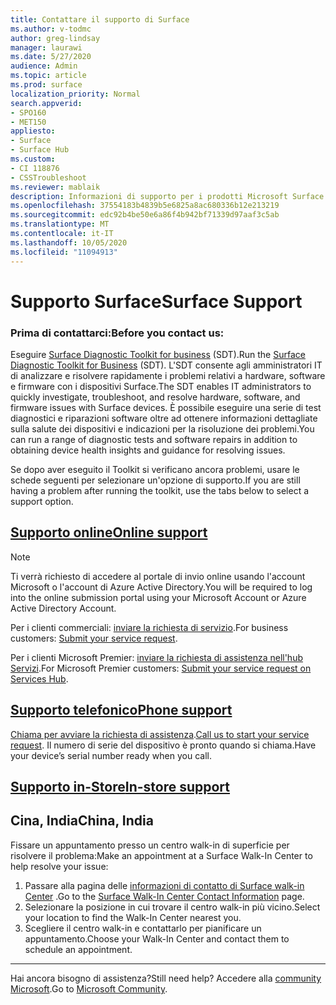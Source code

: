 ```yaml
---
title: Contattare il supporto di Surface
ms.author: v-todmc
author: greg-lindsay
manager: laurawi
ms.date: 5/27/2020
audience: Admin
ms.topic: article
ms.prod: surface
localization_priority: Normal
search.appverid:
- SPO160
- MET150
appliesto:
- Surface
- Surface Hub
ms.custom:
- CI 118876
- CSSTroubleshoot
ms.reviewer: mablaik
description: Informazioni di supporto per i prodotti Microsoft Surface e Surface Hub.
ms.openlocfilehash: 37554183b4839b5e6825a8ac680336b12e213219
ms.sourcegitcommit: edc92b4be50e6a86f4b942bf71339d97aaf3c5ab
ms.translationtype: MT
ms.contentlocale: it-IT
ms.lasthandoff: 10/05/2020
ms.locfileid: "11094913"
---
```

# <span data-ttu-id="84642-103">Supporto Surface</span><span class="sxs-lookup"><span data-stu-id="84642-103">Surface Support</span></span>

### <span data-ttu-id="84642-104">Prima di contattarci:</span><span class="sxs-lookup"><span data-stu-id="84642-104">Before you contact us:</span></span>  

<span data-ttu-id="84642-105">Eseguire [Surface Diagnostic Toolkit for business](https://docs.microsoft.com/surface/surface-diagnostic-toolkit-business) (SDT).</span><span class="sxs-lookup"><span data-stu-id="84642-105">Run the [Surface Diagnostic Toolkit for Business](https://docs.microsoft.com/surface/surface-diagnostic-toolkit-business) (SDT).</span></span> <span data-ttu-id="84642-106">L'SDT consente agli amministratori IT di analizzare e risolvere rapidamente i problemi relativi a hardware, software e firmware con i dispositivi Surface.</span><span class="sxs-lookup"><span data-stu-id="84642-106">The SDT enables IT administrators to quickly investigate, troubleshoot, and resolve hardware, software, and firmware issues with Surface devices.</span></span> <span data-ttu-id="84642-107">È possibile eseguire una serie di test diagnostici e riparazioni software oltre ad ottenere informazioni dettagliate sulla salute dei dispositivi e indicazioni per la risoluzione dei problemi.</span><span class="sxs-lookup"><span data-stu-id="84642-107">You can run a range of diagnostic tests and software repairs in addition to obtaining device health insights and guidance for resolving issues.</span></span> 

<span data-ttu-id="84642-108">Se dopo aver eseguito il Toolkit si verificano ancora problemi, usare le schede seguenti per selezionare un'opzione di supporto.</span><span class="sxs-lookup"><span data-stu-id="84642-108">If you are still having a problem after running the toolkit, use the tabs below to select a support option.</span></span>

## [<span data-ttu-id="84642-109">Supporto online</span><span class="sxs-lookup"><span data-stu-id="84642-109">Online support</span></span>](#tab/online)

> [!NOTE]
> <span data-ttu-id="84642-110">Ti verrà richiesto di accedere al portale di invio online usando l'account Microsoft o l'account di Azure Active Directory.</span><span class="sxs-lookup"><span data-stu-id="84642-110">You will be required to log into the online submission portal using your Microsoft Account or Azure Active Directory Account.</span></span>  

<span data-ttu-id="84642-111">Per i clienti commerciali: [inviare la richiesta di servizio](https://support.serviceshub.microsoft.com/supportforbusiness/create?sapId=d383b26c-f150-6220-8f1b-e8aa325d9727).</span><span class="sxs-lookup"><span data-stu-id="84642-111">For business customers: [Submit your service request](https://support.serviceshub.microsoft.com/supportforbusiness/create?sapId=d383b26c-f150-6220-8f1b-e8aa325d9727).</span></span> 

<span data-ttu-id="84642-112">Per i clienti Microsoft Premier: [inviare la richiesta di assistenza nell'hub Servizi](https://serviceshub.microsoft.com/support/contactsupport).</span><span class="sxs-lookup"><span data-stu-id="84642-112">For Microsoft Premier customers: [Submit your service request on Services Hub](https://serviceshub.microsoft.com/support/contactsupport).</span></span> 

 
## [<span data-ttu-id="84642-113">Supporto telefonico</span><span class="sxs-lookup"><span data-stu-id="84642-113">Phone support</span></span>](#tab/phone)

<span data-ttu-id="84642-114">[Chiama per avviare la richiesta di assistenza](https://support.microsoft.com/help/4051701/global-customer-service-phone-numbers).</span><span class="sxs-lookup"><span data-stu-id="84642-114">[Call us to start your service request](https://support.microsoft.com/help/4051701/global-customer-service-phone-numbers).</span></span> <span data-ttu-id="84642-115">Il numero di serie del dispositivo è pronto quando si chiama.</span><span class="sxs-lookup"><span data-stu-id="84642-115">Have your device’s serial number ready when you call.</span></span> 

## [<span data-ttu-id="84642-116">Supporto in-Store</span><span class="sxs-lookup"><span data-stu-id="84642-116">In-store support</span></span>](#tab/instore)

## <span data-ttu-id="84642-117">Cina, India</span><span class="sxs-lookup"><span data-stu-id="84642-117">China, India</span></span>

<span data-ttu-id="84642-118">Fissare un appuntamento presso un centro walk-in di superficie per risolvere il problema:</span><span class="sxs-lookup"><span data-stu-id="84642-118">Make an appointment at a Surface Walk-In Center to help resolve your issue:</span></span>

1. <span data-ttu-id="84642-119">Passare alla pagina delle [informazioni di contatto di Surface walk-in Center](https://support.microsoft.com/help/4498593/find-surface-walk-in-center-contact-information) .</span><span class="sxs-lookup"><span data-stu-id="84642-119">Go to the [Surface Walk-In Center Contact Information](https://support.microsoft.com/help/4498593/find-surface-walk-in-center-contact-information) page.</span></span> 
2. <span data-ttu-id="84642-120">Selezionare la posizione in cui trovare il centro walk-in più vicino.</span><span class="sxs-lookup"><span data-stu-id="84642-120">Select your location to find the Walk-In Center nearest you.</span></span>  
3. <span data-ttu-id="84642-121">Scegliere il centro walk-in e contattarlo per pianificare un appuntamento.</span><span class="sxs-lookup"><span data-stu-id="84642-121">Choose your Walk-In Center and contact them to schedule an appointment.</span></span>


---

<span data-ttu-id="84642-122">Hai ancora bisogno di assistenza?</span><span class="sxs-lookup"><span data-stu-id="84642-122">Still need help?</span></span> <span data-ttu-id="84642-123">Accedere alla [community Microsoft](https://answers.microsoft.com/).</span><span class="sxs-lookup"><span data-stu-id="84642-123">Go to [Microsoft Community](https://answers.microsoft.com/).</span></span>

